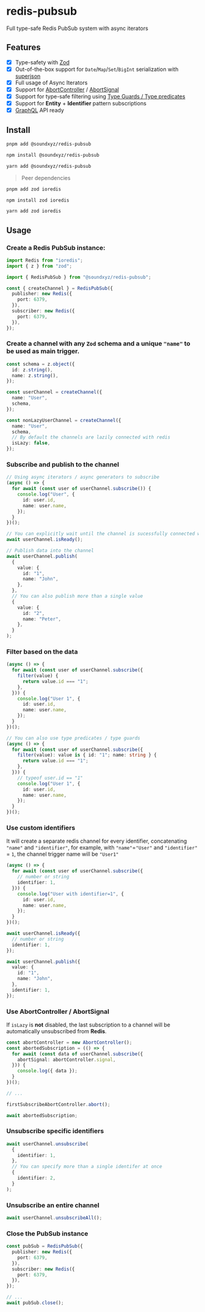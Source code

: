 # redis-pubsub

Full type-safe Redis PubSub system with async iterators

## Features

- [x] Type-safety with [Zod](https://github.com/colinhacks/zod)
- [x] Out-of-the-box support for `Date`/`Map`/`Set`/`BigInt` serialization with [superjson](https://github.com/blitz-js/superjson)
- [x] Full usage of Async Iterators
- [x] Support for [AbortController](https://developer.mozilla.org/en-US/docs/Web/API/AbortController) / [AbortSignal](https://developer.mozilla.org/en-US/docs/Web/API/AbortSignal)
- [x] Support for type-safe filtering using [Type Guards / Type predicates](https://www.typescriptlang.org/docs/handbook/2/narrowing.html#using-type-predicates)
- [x] Support for **Entity** + **Identifier** pattern subscriptions
- [x] [GraphQL](https://graphql.org/) API ready

## Install

```sh
pnpm add @soundxyz/redis-pubsub
```

```sh
npm install @soundxyz/redis-pubsub
```

```sh
yarn add @soundxyz/redis-pubsub
```

> Peer dependencies

```sh
pnpm add zod ioredis
```

```sh
npm install zod ioredis
```

```sh
yarn add zod ioredis
```

## Usage

### Create a Redis PubSub instance:

```ts
import Redis from "ioredis";
import { z } from "zod";

import { RedisPubSub } from "@soundxyz/redis-pubsub";

const { createChannel } = RedisPubSub({
  publisher: new Redis({
    port: 6379,
  }),
  subscriber: new Redis({
    port: 6379,
  }),
});
```

### Create a channel with any `Zod` schema and a unique `"name"` to be used as main trigger.

```ts
const schema = z.object({
  id: z.string(),
  name: z.string(),
});

const userChannel = createChannel({
  name: "User",
  schema,
});

const nonLazyUserChannel = createChannel({
  name: "User",
  schema,
  // By default the channels are lazily connected with redis
  isLazy: false,
});
```

### Subscribe and publish to the channel

```ts
// Using async iterators / async generators to subscribe
(async () => {
  for await (const user of userChannel.subscribe()) {
    console.log("User", {
      id: user.id,
      name: user.name,
    });
  }
})();

// You can explicitly wait until the channel is sucessfully connected with Redis
await userChannel.isReady();

// Publish data into the channel
await userChannel.publish(
  {
    value: {
      id: "1",
      name: "John",
    },
  },
  // You can also publish more than a single value
  {
    value: {
      id: "2",
      name: "Peter",
    },
  }
);
```

### Filter based on the data

```ts
(async () => {
  for await (const user of userChannel.subscribe({
    filter(value) {
      return value.id === "1";
    },
  })) {
    console.log("User 1", {
      id: user.id,
      name: user.name,
    });
  }
})();

// You can also use type predicates / type guards
(async () => {
  for await (const user of userChannel.subscribe({
    filter(value): value is { id: "1"; name: string } {
      return value.id === "1";
    },
  })) {
    // typeof user.id == "1"
    console.log("User 1", {
      id: user.id,
      name: user.name,
    });
  }
})();
```

### Use custom identifiers

It will create a separate redis channel for every identifier, concatenating `"name"` and `"identifier"`, for example, with `"name"`=`"User"` and `"identifier"` = `1`, the channel trigger name will be `"User1"`

```ts
(async () => {
  for await (const user of userChannel.subscribe({
    // number or string
    identifier: 1,
  })) {
    console.log("User with identifier=1", {
      id: user.id,
      name: user.name,
    });
  }
})();

await userChannel.isReady({
  // number or string
  identifier: 1,
});

await userChannel.publish({
  value: {
    id: "1",
    name: "John",
  },
  identifier: 1,
});
```

### Use AbortController / AbortSignal

If `isLazy` is **not** disabled, the last subscription to a channel will be automatically unsubscribed from **Redis**.

```ts
const abortController = new AbortController();
const abortedSubscription = (() => {
  for await (const data of userChannel.subscribe({
    abortSignal: abortController.signal,
  })) {
    console.log({ data });
  }
})();

// ...

firstSubscribeAbortController.abort();

await abortedSubscription;
```

### Unsubscribe specific identifiers

```ts
await userChannel.unsubscribe(
  {
    identifier: 1,
  },
  // You can specify more than a single identifer at once
  {
    identifier: 2,
  }
);
```

### Unsubscribe an entire channel

```ts
await userChannel.unsubscribeAll();
```

### Close the PubSub instance

```ts
const pubSub = RedisPubSub({
  publisher: new Redis({
    port: 6379,
  }),
  subscriber: new Redis({
    port: 6379,
  }),
});

// ...
await pubSub.close();
```
